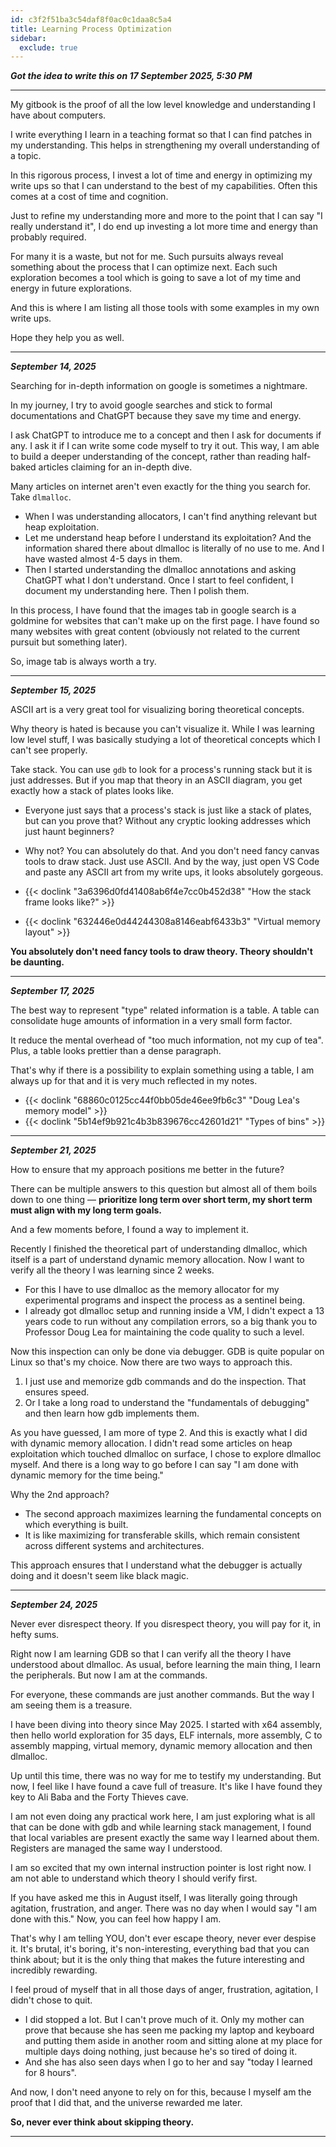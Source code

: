 ```yaml
---
id: c3f2f51ba3c54daf8f0ac0c1daa8c5a4
title: Learning Process Optimization
sidebar:
  exclude: true
---
```


_**Got the idea to write this on 17 September 2025, 5:30 PM**_

***

My gitbook is the proof of all the low level knowledge and understanding I have about computers.

I write everything I learn in a teaching format so that I can find patches in my understanding. This helps in strengthening my overall understanding of a topic.

In this rigorous process, I invest a lot of time and energy in optimizing my write ups so that I can understand to the best of my capabilities. Often this comes at a cost of time and cognition.

Just to refine my understanding more and more to the point that I can say "I really understand it", I do end up investing a lot more time and energy than probably required.

For many it is a waste, but not for me. Such pursuits always reveal something about the process that I can optimize next. Each such exploration becomes a tool which is going to save a lot of my time and energy in future explorations.

And this is where I am listing all those tools with some examples in my own write ups.

Hope they help you as well.

***

_**September 14, 2025**_

Searching for in-depth information on google is sometimes a nightmare.

In my journey, I try to avoid google searches and stick to formal documentations and ChatGPT because they save my time and energy.

I ask ChatGPT to introduce me to a concept and then I ask for documents if any. I ask it if I can write some code myself to try it out. This way, I am able to build a deeper understanding of the concept, rather than reading half-baked articles claiming for an in-depth dive.

Many articles on internet aren't even exactly for the thing you search for. Take `dlmalloc`.

* When I was understanding allocators, I can't find anything relevant but heap exploitation.
* Let me understand heap before I understand its exploitation? And the information shared there about dlmalloc is literally of no use to me. And I have wasted almost 4-5 days in them.
* Then I started understanding the dlmalloc annotations and asking ChatGPT what I don't understand. Once I start to feel confident, I document my understanding here. Then I polish them.

In this process, I have found that the images tab in google search is a goldmine for websites that can't make up on the first page. I have found so many websites with great content (obviously not related to the current pursuit but something later).

So, image tab is always worth a try.

***

_**September 15, 2025**_

ASCII art is a very great tool for visualizing boring theoretical concepts.

Why theory is hated is because you can't visualize it. While I was learning low level stuff, I was basically studying a lot of theoretical concepts which I can't see properly.

Take stack. You can use `gdb` to look for a process's running stack but it is just addresses. But if you map that theory in an ASCII diagram, you get exactly how a stack of plates looks like.

* Everyone just says that a process's stack is just like a stack of plates, but can you prove that? Without any cryptic looking addresses which just haunt beginners?
* Why not? You can absolutely do that. And you don't need fancy canvas tools to draw stack. Just use ASCII. And by the way, just open VS Code and paste any ASCII art from my write ups, it looks absolutely gorgeous.

* {{< doclink "3a6396d0fd41408ab6f4e7cc0b452d38" "How the stack frame looks like?" >}}
* {{< doclink "632446e0d44244308a8146eabf6433b3" "Virtual memory layout" >}}

**You absolutely don't need fancy tools to draw theory. Theory shouldn't be daunting.**

***

_**September 17, 2025**_

The best way to represent "type" related information is a table. A table can consolidate huge amounts of information in a very small form factor.

It reduce the mental overhead of "too much information, not my cup of tea". Plus, a table looks prettier than a dense paragraph.

That's why if there is a possibility to explain something using a table, I am always up for that and it is very much reflected in my notes.

* {{< doclink "68860c0125cc44f0bb05de46ee9fb6c3" "Doug Lea's memory model" >}}
* {{< doclink "5b14ef9b921c4b3b839676cc42601d21" "Types of bins" >}}

***

_**September 21, 2025**_

How to ensure that my approach positions me better in the future?

There can be multiple answers to this question but almost all of them boils down to one thing — **prioritize long term over short term, my short term must align with my long term goals.**

And a few moments before, I found a way to implement it.

Recently I finished the theoretical part of understanding dlmalloc, which itself is a part of understand dynamic memory allocation. Now I want to verify all the theory I was learning since 2 weeks.

* For this I have to use dlmalloc as the memory allocator for my experimental programs and inspect the process as a sentinel being.
* I already got dlmalloc setup and running inside a VM, I didn't expect a 13 years code to run without any compilation errors, so a big thank you to Professor Doug Lea for maintaining the code quality to such a level.

Now this inspection can only be done via debugger. GDB is quite popular on Linux so that's my choice. Now there are two ways to approach this.

1. I just use and memorize gdb commands and do the inspection. That ensures speed.
2. Or I take a long road to understand the "fundamentals of debugging" and then learn how gdb implements them.

As you have guessed, I am more of type 2. And this is exactly what I did with dynamic memory allocation. I didn't read some articles on heap exploitation which touched dlmalloc on surface, I chose to explore dlmalloc myself. And there is a long way to go before I can say "I am done with dynamic memory for the time being."

Why the 2nd approach?

* The second approach maximizes learning the fundamental concepts on which everything is built.
* It is like maximizing for transferable skills, which remain consistent across different systems and architectures.

This approach ensures that I understand what the debugger is actually doing and it doesn't seem like black magic.

***

_**September 24, 2025**_

Never ever disrespect theory. If you disrespect theory, you will pay for it, in hefty sums.

Right now I am learning GDB so that I can verify all the theory I have understood about dlmalloc. As usual, before learning the main thing, I learn the peripherals. But now I am at the commands.

For everyone, these commands are just another commands. But the way I am seeing them is a treasure.

I have been diving into theory since May 2025. I started with x64 assembly, then hello world exploration for 35 days, ELF internals, more assembly, C to assembly mapping, virtual memory, dynamic memory allocation and then dlmalloc.

Up until this time, there was no way for me to testify my understanding. But now, I feel like I have found a cave full of treasure. It's like I have found they key to Ali Baba and the Forty Thieves cave.

I am not even doing any practical work here, I am just exploring what is all that can be done with gdb and while learning stack management, I found that local variables are present exactly the same way I learned about them. Registers are managed the same way I understood.

I am so excited that my own internal instruction pointer is lost right now. I am not able to understand which theory I should verify first.

If you have asked me this in August itself, I was literally going through agitation, frustration, and anger. There was no day when I would say "I am done with this." Now, you can feel how happy I am.

That's why I am telling YOU, don't ever escape theory, never ever despise it. It's brutal, it's boring, it's non-interesting, everything bad that you can think about; but it is the only thing that makes the future interesting and incredibly rewarding.

I feel proud of myself that in all those days of anger, frustration, agitation, I didn't chose to quit.

* I did stopped a lot. But I can't prove much of it. Only my mother can prove that because she has seen me packing my laptop and keyboard and putting them aside in another room and sitting alone at my place for multiple days doing nothing, just because he's so tired of doing it.
* And she has also seen days when I go to her and say "today I learned for 8 hours".

And now, I don't need anyone to rely on for this, because I myself am the proof that I did that, and the universe rewarded me later.

**So, never ever think about skipping theory.**

***

